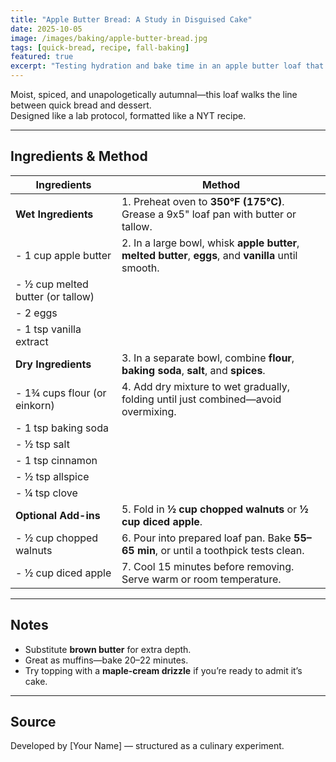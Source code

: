 ```yaml
---
title: "Apple Butter Bread: A Study in Disguised Cake"
date: 2025-10-05
image: /images/baking/apple-butter-bread.jpg
tags: [quick-bread, recipe, fall-baking]
featured: true
excerpt: "Testing hydration and bake time in an apple butter loaf that behaves like bread but eats like cake."
---
```


Moist, spiced, and unapologetically autumnal—this loaf walks the line between quick bread and dessert.  
Designed like a lab protocol, formatted like a NYT recipe.

---

## Ingredients & Method

| **Ingredients** | **Method** |
|------------------|------------|
| **Wet Ingredients** | 1. Preheat oven to **350°F (175°C)**. Grease a 9x5" loaf pan with butter or tallow. |
| - 1 cup apple butter | 2. In a large bowl, whisk **apple butter**, **melted butter**, **eggs**, and **vanilla** until smooth. |
| - ½ cup melted butter (or tallow) | |
| - 2 eggs | |
| - 1 tsp vanilla extract | |
| **Dry Ingredients** | 3. In a separate bowl, combine **flour**, **baking soda**, **salt**, and **spices**. |
| - 1¾ cups flour (or einkorn) | 4. Add dry mixture to wet gradually, folding until just combined—avoid overmixing. |
| - 1 tsp baking soda | |
| - ½ tsp salt | |
| - 1 tsp cinnamon | |
| - ½ tsp allspice | |
| - ¼ tsp clove | |
| **Optional Add-ins** | 5. Fold in **½ cup chopped walnuts** or **½ cup diced apple**. |
| - ½ cup chopped walnuts | 6. Pour into prepared loaf pan. Bake **55–65 min**, or until a toothpick tests clean. |
| - ½ cup diced apple | 7. Cool 15 minutes before removing. Serve warm or room temperature. |

---

## Notes
- Substitute **brown butter** for extra depth.  
- Great as muffins—bake 20–22 minutes.  
- Try topping with a **maple-cream drizzle** if you’re ready to admit it’s cake.

---

## Source
Developed by [Your Name] — structured as a culinary experiment.
